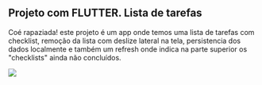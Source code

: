 ## Projeto com FLUTTER. Lista de tarefas
Coé rapaziada! este projeto é um app onde temos uma lista de tarefas com checklist, remoção da lista com deslize lateral na tela, persistencia dos dados localmente e também um refresh onde
indica na parte superior os "checklists" ainda não concluídos. 

<img src="https://raw.githubusercontent.com/williamjayjay/tarefa_lista/master/lib/tarefa_lista.gif" >
